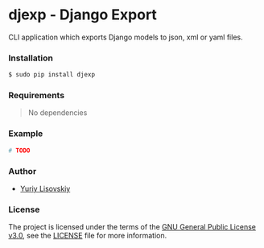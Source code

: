# djexp - Django Export

CLI application which exports Django models to json, xml or yaml files.

### Installation
```bash
$ sudo pip install djexp
```

### Requirements
> No dependencies

### Example
```bash
# TODO
```

### Author
* [Yuriy Lisovskiy](https://github.com/YuriyLisovskiy)

### License
The project is licensed under the terms of the [GNU General Public License v3.0](https://opensource.org/licenses/GPL-3.0), see the [LICENSE](LICENSE) file for more information.
